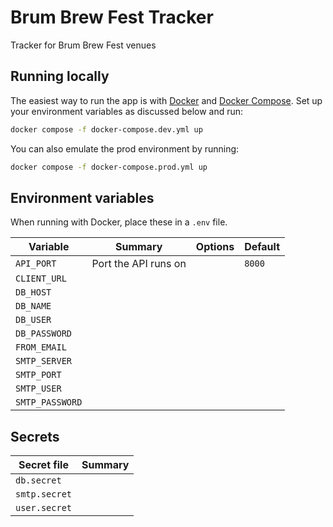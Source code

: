 # Brum Brew Fest Tracker

Tracker for Brum Brew Fest venues

## Running locally

The easiest way to run the app is with [Docker](https://www.docker.com/) and
[Docker Compose](https://docs.docker.com/compose/).
Set up your environment variables as discussed below and run:

```sh
docker compose -f docker-compose.dev.yml up
```

You can also emulate the prod environment by running:

```sh
docker compose -f docker-compose.prod.yml up
```

## Environment variables

When running with Docker, place these in a `.env` file.

|Variable|Summary|Options|Default|
|-|-|-|-|
|`API_PORT`|Port the API runs on||`8000`|
|`CLIENT_URL`||||
|`DB_HOST`||||
|`DB_NAME`||||
|`DB_USER`||||
|`DB_PASSWORD`||||
|`FROM_EMAIL`||||
|`SMTP_SERVER`||||
|`SMTP_PORT`||||
|`SMTP_USER`||||
|`SMTP_PASSWORD`||||

## Secrets

|Secret file|Summary|
|-|-|
|`db.secret`||
|`smtp.secret`||
|`user.secret`||
